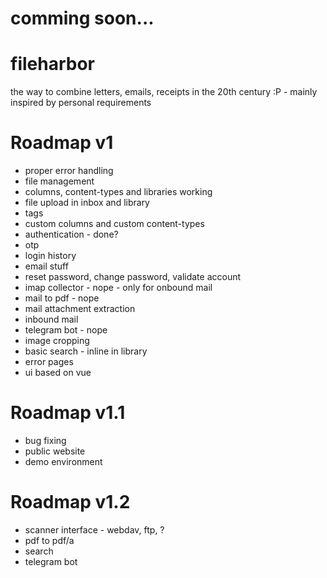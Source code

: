 # comming soon...

# fileharbor
the way to combine letters, emails, receipts in the 20th century :P - mainly inspired by personal requirements

# Roadmap v1
- proper error handling
- file management
- columns, content-types and libraries working
- file upload in inbox and library
- tags
- custom columns and custom content-types
- authentication - done?
- otp
- login history
- email stuff
- reset password, change password, validate account
- imap collector - nope - only for onbound mail
- mail to pdf - nope
- mail attachment extraction
- inbound mail
- telegram bot - nope
- image cropping
- basic search - inline in library
- error pages
- ui based on vue

# Roadmap v1.1
- bug fixing
- public website
- demo environment

# Roadmap v1.2
- scanner interface - webdav, ftp, ?
- pdf to pdf/a
- search
- telegram bot